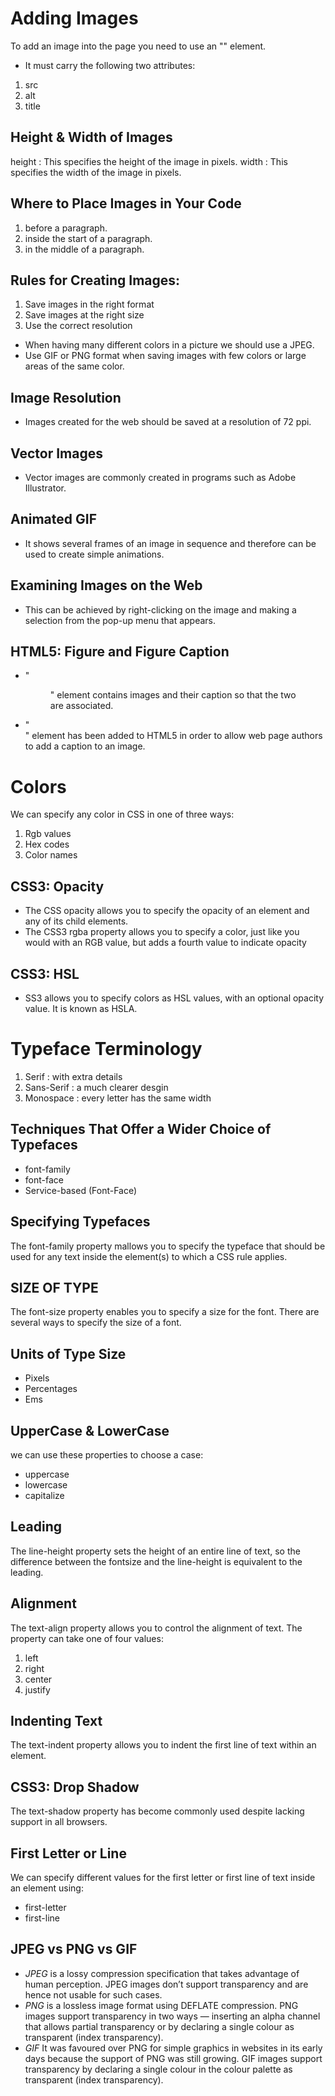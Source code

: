 # Adding Images
To add an image into the page you need to use an "<img>" element.
- It must carry the following two attributes:
1. src
2. alt
3. title

## Height & Width of Images
height : This specifies the height of the image in pixels. 
width : This specifies the width of the image in pixels.

## Where to Place Images in Your Code
1. before a paragraph.
2. inside the start of a paragraph.
3. in the middle of a paragraph.

## Rules for Creating Images:
1. Save images in the right format
2. Save images at the right size
3. Use the correct resolution

- When having many different colors in a picture we should use a JPEG. 
- Use GIF or PNG format when saving images with few colors or large areas of the same color.

## Image Resolution
- Images created for the web should be saved at a resolution of 72 ppi. 

## Vector Images
- Vector images are commonly created in programs such as Adobe Illustrator.

## Animated GIF
- It shows several frames of an image in sequence and therefore can be used to create simple animations.

## Examining Images on the Web
- This can be achieved by right-clicking on the image and making a selection from the pop-up menu that appears. 

## HTML5: Figure and Figure Caption
- "<figure>" element contains images and their caption so that the two are associated.
- "<figcaption>" element has been added to HTML5 in order to allow web page authors to add a caption to an image.

# Colors
We can specify any color in CSS in one of three ways: 
1. Rgb values
2. Hex codes
3. Color names

## CSS3: Opacity
- The CSS opacity  allows you to specify the opacity of an element and any of its child elements. 
- The CSS3 rgba property allows you to specify a color, just like you would with an RGB value, but adds a fourth value to indicate opacity

## CSS3: HSL
- SS3 allows you to specify colors as HSL values, with an optional opacity value. It is known as HSLA.

# Typeface Terminology
1. Serif : with extra details 
2. Sans-Serif : a much clearer desgin
3. Monospace : every letter has the same width

## Techniques That Offer a Wider Choice of Typefaces
- font-family 
- font-face 
- Service-based (Font-Face)

## Specifying Typefaces
The font-family property mallows you to specify the typeface that should be used for any text inside the element(s) to which a CSS rule applies.

## SIZE OF TYPE
The font-size property enables you to specify a size for the font. There are several ways to specify the size of a font.

## Units of Type Size
- Pixels
- Percentages
- Ems

## UpperCase & LowerCase
we can use these properties to choose a case: 
- uppercase
- lowercase
- capitalize

## Leading
The line-height property sets the height of an entire line of text, so the difference between the fontsize and the line-height is equivalent to the leading.

## Alignment
The text-align property allows you to control the alignment of
text. The property can take one of four values:
  1. left 
  2. right
  3. center
  4. justify



## Indenting Text
The text-indent property allows you to indent the first line of text within an element.

## CSS3: Drop Shadow
The text-shadow property has become commonly used despite lacking support in all browsers.

## First Letter or Line
We can specify different values for the first letter or first line of text inside an element using:
- first-letter 
- first-line

## JPEG vs PNG vs GIF
- _JPEG_ is a lossy compression specification that takes advantage of human perception. JPEG images don’t support transparency and are hence not usable for such cases.
- _PNG_ is a lossless image format using DEFLATE compression. PNG images support transparency in two ways — inserting an alpha channel that allows partial transparency or by declaring a single colour as transparent (index transparency).
- _GIF_ It was favoured over PNG for simple graphics in websites in its early days because the support of PNG was still growing. GIF images support transparency by declaring a single colour in the colour palette as transparent (index transparency).



